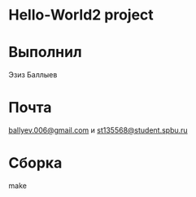 # Hello-World2 project
# Выполнил
Эзиз Баллыев
# Почта 
ballyev.006@gmail.com и st135568@student.spbu.ru
# Сборка
make
